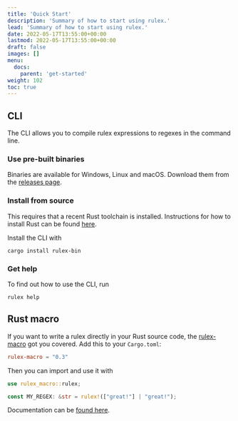 ```yaml
---
title: 'Quick Start'
description: 'Summary of how to start using rulex.'
lead: 'Summary of how to start using rulex.'
date: 2022-05-17T13:55:00+00:00
lastmod: 2022-05-17T13:55:00+00:00
draft: false
images: []
menu:
  docs:
    parent: 'get-started'
weight: 102
toc: true
---
```


## CLI

The CLI allows you to compile rulex expressions to regexes in the command line.

### Use pre-built binaries

Binaries are available for Windows, Linux and macOS. Download them from the
[releases page](https://github.com/rulex-rs/rulex/releases).

### Install from source

This requires that a recent Rust toolchain is installed. Instructions for how to install Rust can be
found [here](https://www.rust-lang.org/tools/install).

Install the CLI with

```
cargo install rulex-bin
```

### Get help

To find out how to use the CLI, run

```
rulex help
```

## Rust macro

If you want to write a rulex directly in your Rust source code, the
[rulex-macro](https://crates.io/crates/rulex-macro) got you covered. Add this to your `Cargo.toml`:

```toml
rulex-macro = "0.3"
```

Then you can import and use it with

```rs
use rulex_macro::rulex;

const MY_REGEX: &str = rulex!(["great!"] | "great!");
```

Documentation can be [found here](https://docs.rs/rulex-macro/latest/rulex_macro/).
